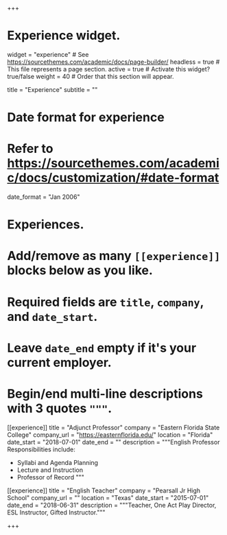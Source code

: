 +++
# Experience widget.
widget = "experience"  # See https://sourcethemes.com/academic/docs/page-builder/
headless = true  # This file represents a page section.
active = true  # Activate this widget? true/false
weight = 40  # Order that this section will appear.

title = "Experience"
subtitle = ""

# Date format for experience
#   Refer to https://sourcethemes.com/academic/docs/customization/#date-format
date_format = "Jan 2006"

# Experiences.
#   Add/remove as many `[[experience]]` blocks below as you like.
#   Required fields are `title`, `company`, and `date_start`.
#   Leave `date_end` empty if it's your current employer.
#   Begin/end multi-line descriptions with 3 quotes `"""`.
[[experience]]
  title = "Adjunct Professor"
  company = "Eastern Florida State College"
  company_url = "https://easternflorida.edu/"
  location = "Florida"
  date_start = "2018-07-01"
  date_end = ""
  description = """English Professor
  Responsibilities include:

  * Syllabi and Agenda Planning
  * Lecture and Instruction
  * Professor of Record
  """

[[experience]]
  title = "English Teacher"
  company = "Pearsall Jr High School"
  company_url = ""
  location = "Texas"
  date_start = "2015-07-01"
  date_end = "2018-06-31"
  description = """Teacher, One Act Play Director, ESL Instructor, Gifted Instructor."""

+++
